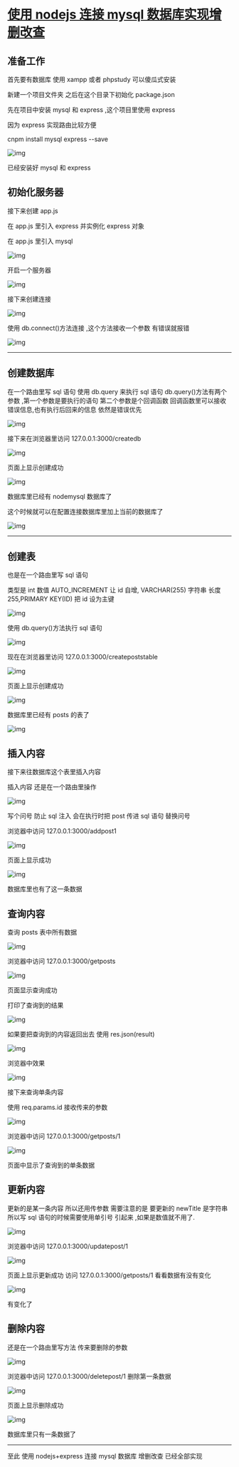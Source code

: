 # [使用 nodejs 连接 mysql 数据库实现增删改查](https://www.cnblogs.com/easth/p/nodejs_mysql.html)

## 准备工作

首先要有数据库 使用 xampp 或者 phpstudy 可以傻瓜式安装

新建一个项目文件夹 之后在这个目录下初始化 package.json

先在项目中安装 mysql 和 express ,这个项目里使用 express

因为 express 实现路由比较方便

cnpm install mysql express --save

![img](https://img2018.cnblogs.com/blog/1735056/201907/1735056-20190709175635143-1172982713.png)

已经安装好 mysql 和 express

## 初始化服务器

接下来创建 app.js

在 app.js 里引入 express 并实例化 express 对象

在 app.js 里引入 mysql

![img](https://img2018.cnblogs.com/blog/1735056/201907/1735056-20190709175707707-1046402040.png)

开启一个服务器

![img](https://img2018.cnblogs.com/blog/1735056/201907/1735056-20190709175723687-1840688584.png)

接下来创建连接

![img](https://img2018.cnblogs.com/blog/1735056/201907/1735056-20190709175740515-1966397766.png)

使用 db.connect()方法连接 ,这个方法接收一个参数 有错误就报错

![img](https://img2018.cnblogs.com/blog/1735056/201907/1735056-20190709175809604-1998306143.png)

---

## 创建数据库

在一个路由里写 sql 语句 使用 db.query 来执行 sql 语句 db.query()方法有两个参数 ,第一个参数是要执行的语句 第二个参数是个回调函数 回调函数里可以接收错误信息,也有执行后回来的信息 依然是错误优先

![img](https://img2018.cnblogs.com/blog/1735056/201907/1735056-20190709175843913-1890126805.png)

接下来在浏览器里访问 127.0.0.1:3000/createdb

![img](https://img2018.cnblogs.com/blog/1735056/201907/1735056-20190709175910618-114366797.png)

页面上显示创建成功

![img](https://img2018.cnblogs.com/blog/1735056/201907/1735056-20190709175928060-79228954.png)

数据库里已经有 nodemysql 数据库了

这个时候就可以在配置连接数据库里加上当前的数据库了

![img](https://img2018.cnblogs.com/blog/1735056/201907/1735056-20190709175945780-1931416376.png)

---

## 创建表

也是在一个路由里写 sql 语句

类型是 int 数值 AUTO_INCREMENT 让 id 自增, VARCHAR(255) 字符串 长度 255,PRIMARY KEY(ID) 把 id 设为主键

![img](https://img2018.cnblogs.com/blog/1735056/201907/1735056-20190709180024735-1051017593.png)

使用 db.query()方法执行 sql 语句

![img](https://img2018.cnblogs.com/blog/1735056/201907/1735056-20190709180043015-1208486028.png)

现在在浏览器里访问 127.0.0.1:3000/createpoststable

![img](https://img2018.cnblogs.com/blog/1735056/201907/1735056-20190709180102809-1215357397.png)

页面上显示创建成功

![img](https://img2018.cnblogs.com/blog/1735056/201907/1735056-20190709180118333-1232194791.png)

数据库里已经有 posts 的表了

![img](https://note.youdao.com/yws/public/resource/b500a3998fa32f6f3fb2e8831e145259/xmlnote/WEBRESOURCE3894393aee4ae1b21153e71d95860e03/19695)

## 插入内容

接下来往数据库这个表里插入内容

插入内容 还是在一个路由里操作

![img](https://note.youdao.com/yws/public/resource/b500a3998fa32f6f3fb2e8831e145259/xmlnote/WEBRESOURCEa0134460c0ee58fb3e8d28ea68ba1826/19701)

写个问号 防止 sql 注入 会在执行时把 post 传进 sql 语句 替换问号

浏览器中访问 127.0.0.1:3000/addpost1

![img](https://note.youdao.com/yws/public/resource/b500a3998fa32f6f3fb2e8831e145259/xmlnote/WEBRESOURCE0241a8354ea3dcabc8a4c1ad8c0232ee/19706)

页面上显示成功

![img](https://note.youdao.com/yws/public/resource/b500a3998fa32f6f3fb2e8831e145259/xmlnote/WEBRESOURCE53a6754ce0e658db4bb2f1ae66d82f6d/19708)

数据库里也有了这一条数据

## 查询内容

查询 posts 表中所有数据

![img](https://note.youdao.com/yws/public/resource/b500a3998fa32f6f3fb2e8831e145259/xmlnote/WEBRESOURCE757eabdb0e582d6db6bd54910216fd64/19711)

浏览器中访问 127.0.0.1:3000/getposts

![img](https://note.youdao.com/yws/public/resource/b500a3998fa32f6f3fb2e8831e145259/xmlnote/WEBRESOURCE01cad74b466a749d051378506a6840aa/19715)

页面显示查询成功

打印了查询到的结果

![img](https://note.youdao.com/yws/public/resource/b500a3998fa32f6f3fb2e8831e145259/xmlnote/WEBRESOURCEe25bc96e95177cb5ac717e5ccf4a651a/19720)

如果要把查询到的内容返回出去 使用 res.json(result)

![img](https://note.youdao.com/yws/public/resource/b500a3998fa32f6f3fb2e8831e145259/xmlnote/WEBRESOURCE394de901a571d51fe69784261158b31f/19725)

浏览器中效果

![img](https://note.youdao.com/yws/public/resource/b500a3998fa32f6f3fb2e8831e145259/xmlnote/WEBRESOURCE36ccb01e4e55efc811677e649069e7ee/19723)

接下来查询单条内容

使用 req.params.id 接收传来的参数

![img](https://note.youdao.com/yws/public/resource/b500a3998fa32f6f3fb2e8831e145259/xmlnote/WEBRESOURCE65078aff467bec5e16847618e774026a/19728)

浏览器中访问 127.0.0.1:3000/getposts/1

![img](https://note.youdao.com/yws/public/resource/b500a3998fa32f6f3fb2e8831e145259/xmlnote/WEBRESOURCE45934c529c0846bdedf58816f8e6491c/19733)

页面中显示了查询到的单条数据

## 更新内容

更新的是某一条内容 所以还用传参数 需要注意的是 要更新的 newTitle 是字符串 所以写 sql 语句的时候需要使用单引号 引起来 ,如果是数值就不用了.

![img](https://note.youdao.com/yws/public/resource/b500a3998fa32f6f3fb2e8831e145259/xmlnote/WEBRESOURCEadbd290543881f992d54bb8f278aaf31/19742)

浏览器中访问 127.0.0.1:3000/updatepost/1

![img](https://note.youdao.com/yws/public/resource/b500a3998fa32f6f3fb2e8831e145259/xmlnote/WEBRESOURCE0d433cea9c586a8b3c070509595af6d1/19744)

页面上显示更新成功 访问 127.0.0.1:3000/getposts/1 看看数据有没有变化

![img](https://note.youdao.com/yws/public/resource/b500a3998fa32f6f3fb2e8831e145259/xmlnote/WEBRESOURCE88b74752cbbaa7bf6ad2fa0c46e3cd6f/19748)

有变化了

## 删除内容

还是在一个路由里写方法 传来要删除的参数

![img](https://note.youdao.com/yws/public/resource/b500a3998fa32f6f3fb2e8831e145259/xmlnote/WEBRESOURCEa2135d5d7e50226ddaac38c08ae64284/19757)

浏览器中访问 127.0.0.1:3000/deletepost/1 删除第一条数据

![img](https://note.youdao.com/yws/public/resource/b500a3998fa32f6f3fb2e8831e145259/xmlnote/WEBRESOURCE7c76ea5c3f5df53992d367be8443fd22/19760)

页面上显示删除成功

![img](https://note.youdao.com/yws/public/resource/b500a3998fa32f6f3fb2e8831e145259/xmlnote/WEBRESOURCE2c651f383dfcf42e3bcf5e731cb905a6/19762)

数据库里只有一条数据了

---

至此 使用 nodejs+express 连接 mysql 数据库 增删改查 已经全部实现

